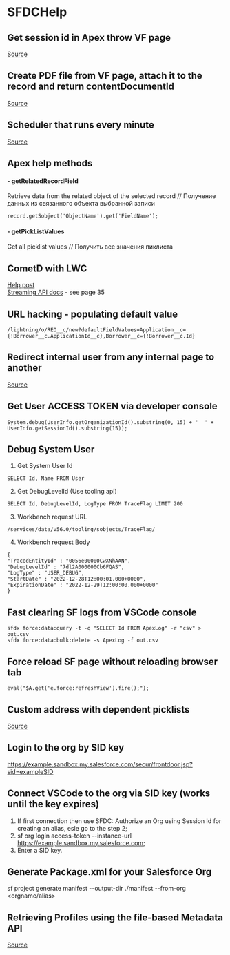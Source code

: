 # SFDCHelp

## Get session id in Apex throw VF page
[Source](https://github.com/EugeneSheuchuk/SFDCHelp/tree/master/VF_SessionId)

## Create PDF file from VF page, attach it to the record and return contentDocumentId
[Source](https://github.com/EugeneSheuchuk/SFDCHelp/tree/master/CreatePDFFromVF)

## Scheduler that runs every minute
[Source](https://github.com/EugeneSheuchuk/SFDCHelp/tree/master/EveryMinuteScheduler)

## Apex help methods

#### - getRelatedRecordField
Retrieve data from the related object of the selected record // Получение данных из связанного объекта выбранной записи
```
record.getSobject('ObjectName').get('FieldName');
```
#### - getPickListValues
Get all picklist values // Получить все значения пиклиста


## CometD with LWC
[Help post](https://www.sfdcbox.com/2021/02/cometd.html)\
[Streaming API docs](https://blog.bessereau.eu/assets/pdfs/api_streaming.pdf) - see page 35

## URL hacking - populating default value
```
/lightning/o/REO__c/new?defaultFieldValues=Application__c={!Borrower__c.ApplicationId__c},Borrower__c={!Borrower__c.Id}
```

## Redirect internal user from any internal page to another
[Source](https://github.com/EugeneSheuchuk/SFDCHelp/tree/master/HiddenListeningComponent/aura/HiddenListeningCmp)

## Get User ACCESS TOKEN via developer console
```
System.debug(UserInfo.getOrganizationId().substring(0, 15) + '  ' +  UserInfo.getSessionId().substring(15));
```

## Debug System User
1) Get System User Id
```
SELECT Id, Name FROM User
```
2) Get DebugLevelId (Use tooling api)
```
SELECT Id, DebugLevelId, LogType FROM TraceFlag LIMIT 200
```
3) Workbench request URL
```
/services/data/v56.0/tooling/sobjects/TraceFlag/
```
4) Workbench request Body
```
{
"TracedEntityId" : "0056e00000CwXNhAAN",
"DebugLevelId" : "7dl2A000000Cb6FQAS",
"LogType" : "USER_DEBUG",
"StartDate" : "2022-12-28T12:00:01.000+0000",
"ExpirationDate" : "2022-12-29T12:00:00.000+0000"
}
```

## Fast clearing SF logs from VSCode console
```
sfdx force:data:query -t -q "SELECT Id FROM ApexLog" -r "csv" > out.csv
sfdx force:data:bulk:delete -s ApexLog -f out.csv
```

## Force reload SF page without reloading browser tab
```
eval("$A.get('e.force:refreshView').fire();");
```

## Custom address with dependent picklists
[Source](https://beyondthecloud.dev/blog/country-state-dependent-picklist-in-apex)

## Login to the org by SID key
https://example.sandbox.my.salesforce.com/secur/frontdoor.jsp?sid=exampleSID

## Connect VSCode to the org via SID key (works until the key expires)
1) If first connection then use SFDC: Authorize an Org using Session Id for creating an alias, esle go to the step 2;
2) sf org login access-token --instance-url https://example.sandbox.my.salesforce.com;
3) Enter a SID key.

## Generate Package.xml for your Salesforce Org
sf project generate manifest --output-dir ./manifest --from-org <orgname/alias>

## Retrieving Profiles using the file-based Metadata API
[Source](https://github.com/amtrack/sfdx-plugin-source-read)
